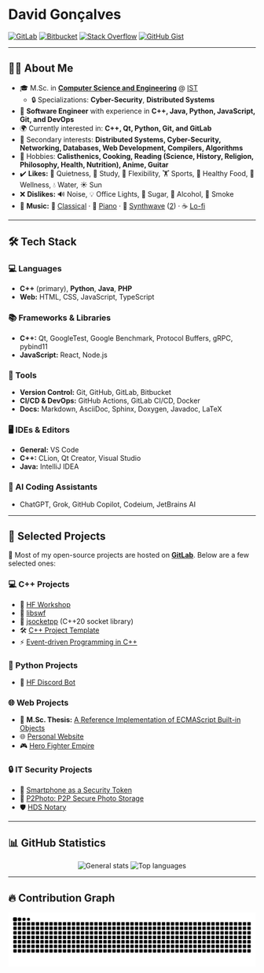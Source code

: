 # David Gonçalves

[![GitLab](https://img.shields.io/badge/GitLab-FC6D26?style=for-the-badge&logo=gitlab&logoColor=white)](https://gitlab.com/MangaD)
[![Bitbucket](https://img.shields.io/badge/Bitbucket-0052CC?style=for-the-badge&logo=bitbucket&logoColor=white)](https://bitbucket.org/MangaD)
[![Stack Overflow](https://img.shields.io/badge/Stack_Overflow-F58025?style=for-the-badge&logo=stack-overflow&logoColor=white)](https://stackoverflow.com/users/3049315/mangad)
[![GitHub Gist](https://img.shields.io/badge/GitHub_Gist-181717?style=for-the-badge&logo=github&logoColor=white)](https://gist.github.com/MangaD)

---

## **👨‍🎓 About Me**
- 🎓 M.Sc. in **[Computer Science and Engineering](https://fenix.tecnico.ulisboa.pt/cursos/meic-t)** @ [IST](https://tecnico.ulisboa.pt)
  - 🔒 Specializations: **Cyber-Security**, **Distributed Systems**
- 💼 **Software Engineer** with experience in **C++, Java, Python, JavaScript, Git, and DevOps**
- 🌍 Currently interested in: **C++, Qt, Python, Git, and GitLab**
- 🎯 Secondary interests: **Distributed Systems, Cyber-Security, Networking, Databases, Web Development, Compilers, Algorithms**
- 🎸 Hobbies: **Calisthenics, Cooking, Reading (Science, History, Religion, Philosophy, Health, Nutrition), Anime, Guitar**
- ✔️ **Likes:** 🌿 Quietness, 📖 Study, 🔄 Flexibility, 🏋️ Sports, 🥗 Healthy Food, 💆 Wellness, 💧 Water, ☀️ Sun
- ❌ **Dislikes:** 🔊 Noise, 💡 Office Lights, 🍬 Sugar, 🍷 Alcohol, 🚬 Smoke
- 🎵 **Music:** 🎻 [Classical](https://www.youtube.com/watch?v=eLa685J5uA8) · 🎹 [Piano](https://www.youtube.com/watch?v=GdyJGbnJpG4) · 🌌 [Synthwave](https://www.youtube.com/watch?v=8J-nlj9jMcY) ([2](https://www.youtube.com/watch?v=3lP67YQSUys)) · ☕ [Lo-fi](https://www.youtube.com/watch?v=q724f3mmiog)

---

## **🛠️ Tech Stack**

### **💻 Languages**

* **C++** (primary), **Python**, **Java**, **PHP**
* **Web:** HTML, CSS, JavaScript, TypeScript

### **📚 Frameworks & Libraries**

* **C++:** Qt, GoogleTest, Google Benchmark, Protocol Buffers, gRPC, pybind11
* **JavaScript:** React, Node.js

### **🔧 Tools**

* **Version Control:** Git, GitHub, GitLab, Bitbucket
* **CI/CD & DevOps:** GitHub Actions, GitLab CI/CD, Docker
* **Docs:** Markdown, AsciiDoc, Sphinx, Doxygen, Javadoc, LaTeX

### **🖥️ IDEs & Editors**

* **General:** VS Code
* **C++:** CLion, Qt Creator, Visual Studio
* **Java:** IntelliJ IDEA

### **🤖 AI Coding Assistants**

* ChatGPT, Grok, GitHub Copilot, Codeium, JetBrains AI

---

## **📂 Selected Projects**
📌 Most of my open-source projects are hosted on **[GitLab](https://gitlab.com/MangaD)**. Below are a few selected ones:

### **💻 C++ Projects**
- 🔹 [HF Workshop](https://gitlab.com/MangaD/hf-workshop/)  
- 🔹 [libswf](https://gitlab.com/MangaD/libswf)  
- 🔌 [jsocketpp](https://github.com/MangaD/jsocketpp) (C++20 socket library)  
- 🛠️ [C++ Project Template](https://github.com/MangaD/cpp-project-template)  
- ⚡ [Event-driven Programming in C++](https://github.com/MangaD/event-driven-cpp)

### **🐍 Python Projects**
- 🤖 [HF Discord Bot](https://gitlab.com/MangaD/hf-discord-bot)  

### **🌐 Web Projects**
- 📜 **M.Sc. Thesis:** [A Reference Implementation of ECMAScript Built-in Objects](https://fenix.tecnico.ulisboa.pt/cursos/meic-t/dissertacao/1128253548922798)  
- 🌐 [Personal Website](https://davidg.cc)  
- 🎮 [Hero Fighter Empire](https://hf-empire.com/)

### **🔒 IT Security Projects**
- 🔑 [Smartphone as a Security Token](https://github.com/MangaD/SIRS-Project)  
- 🔗 [P2Photo: P2P Secure Photo Storage](https://github.com/MangaD/P2Photo)  
- 🛡️ [HDS Notary](https://gitlab.com/MangaD/hds_notary)

---

## **📊 GitHub Statistics**

<p align="center">
  <img src="https://github-readme-stats.vercel.app/api?username=MangaD&theme=github_dark&show_icons=true&hide_border=true&count_private=true" alt="General stats"/>
  <img src="https://github-readme-stats.vercel.app/api/top-langs/?username=MangaD&theme=github_dark&show_icons=true&hide_border=true&layout=compact" alt="Top languages"/>
</p>

---

## **🔥 Contribution Graph**

<p align="center">
  <picture>
    <source media="(prefers-color-scheme: dark)" srcset="https://raw.githubusercontent.com/MangaD/MangaD/output/github-snake-dark.svg" />
    <source media="(prefers-color-scheme: light)" srcset="https://raw.githubusercontent.com/MangaD/MangaD/output/github-snake.svg" />
    <img alt="github-snake" src="github-snake.svg" />
  </picture>
</p>
